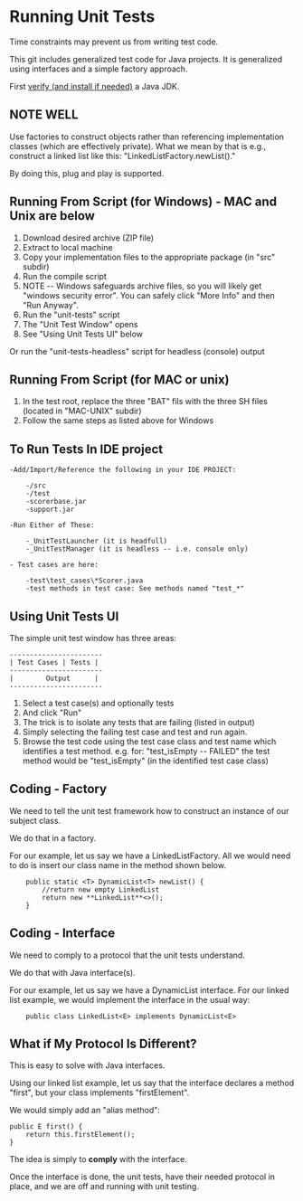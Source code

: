 

# Running Unit Tests

Time constraints may prevent us from writing test code.

This git includes generalized test code for Java projects. It is generalized using interfaces and a simple factory approach.

First [verify (and install if needed)](https://objectcoding.com/Books/XdocRoot/Intro/I/103InstallingJava/103InstallingJava.html?20112813203) a Java JDK.

## NOTE WELL

Use factories to construct objects rather than referencing implementation classes (which are effectively private).
What we mean by that is e.g., construct a linked list like this: "LinkedListFactory.newList()."

By doing this, plug and play is supported.

## Running From Script (for Windows) - MAC and Unix are below

1. Download desired archive (ZIP file)
2. Extract to local machine
3. Copy your implementation files to the appropriate package (in "src" subdir)
4. Run the compile script
5. NOTE -- Windows safeguards archive files, so you will likely get "windows security error". You can safely click "More Info" and then "Run Anyway".
6. Run the "unit-tests" script
7. The "Unit Test Window" opens
8. See "Using Unit Tests UI" below

Or run the "unit-tests-headless" script for headless (console) output

## Running From Script (for MAC or unix)

1. In the test root, replace the three "BAT" fils with the three SH files (located in "MAC-UNIX" subdir)
2. Follow the same steps as listed above for Windows

## To Run Tests In IDE project

	-Add/Import/Reference the following in your IDE PROJECT:

		-/src
		-/test
		-scorerbase.jar
		-support.jar
		
	-Run Either of These:	
	
		-_UnitTestLauncher (it is headfull)
		-_UnitTestManager (it is headless -- i.e. console only)	
		
	- Test cases are here:

		-test\test_cases\*Scorer.java
		-test methods in test case: See methods named "test_*"

## Using Unit Tests UI

The simple unit test window has three areas:

	-----------------------
	| Test Cases | Tests |
	-----------------------
	|        Output      |
	-----------------------

1. Select a test case(s) and optionally tests
2. And click "Run"
3. The trick is to isolate any tests that are failing (listed in output)
4. Simply selecting the failing test case and test and run again.
5. Browse the test code using the test case class and test name which identifies a test method.
  e.g. for:
      "test_isEmpty -- FAILED"
  the test method would be "test_isEmpty" (in the identified test case class)

## Coding - Factory

We need to tell the unit test framework how to construct an instance of our subject class.

We do that in a factory.

For our example, let us say we have a LinkedListFactory. All we would need to do is insert our class name in the method shown below.

~~~
	public static <T> DynamicList<T> newList() {
		//return new empty LinkedList
		return new **LinkedList**<>();
	}
~~~

## Coding - Interface

We need to comply to a protocol that the unit tests understand.

We do that with Java interface(s).

For our example, let us say we have a DynamicList interface. For our linked list example, we would implement the interface in the usual way:

~~~
	public class LinkedList<E> implements DynamicList<E>
~~~

## What if My Protocol Is Different?

This is easy to solve with Java interfaces.

Using our linked list example, let us say that the interface declares a method "first", but your class implements "firstElement".

We would simply add an "alias method":

~~~
public E first() {
	return this.firstElement();
}
~~~

The idea is simply to **comply** with the interface.

Once the interface is done, the unit tests, have their needed protocol in place, and we are off and running with unit testing.
